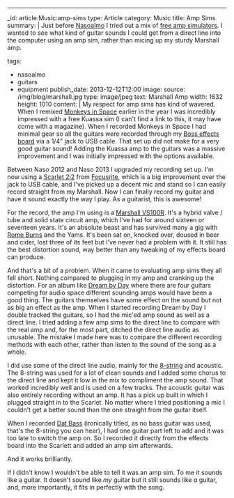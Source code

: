 ---
_id: article:Music:amp-sims
type: Article
category: Music
title: Amp Sims
summary: |
  Just before [Nasoalmo][naso] I tried out a mix of [free amp simulators][free]. I wanted to see what kind of guitar sounds I could get from a direct line into the computer using an amp sim, rather than micing up my sturdy Marshall amp.
    
  [naso]: http://www.nasoalmo.org/
  [free]: http://bedroomproducersblog.com/2012/02/21/bpb-freeware-studio-best-free-guitar-amp-simulator-vstau-plugins/
tags: 
  - nasoalmo
  - guitars
  - equipment
publish_date: 2013-12-12T12:00
image:
  source: /img/blog/marshall.jpg
  type: image/jpeg
  text: Marshall Amp
  width: 1632
  height: 1010
content: |
  My respect for amp sims has kind of wavered. When I remixed [Monkeys in Space][monkeys] earlier in the <time datetime="2013">year</time> I was incredibly impressed with a free Kuassa sim (I can't find a link to this, it may have come with a magazine). When I recorded Monkeys in Space I had minimal gear so all the guitars were recorded through my [Boss effects board][boss] via a 1/4" jack to USB cable. That set up did not make for a very good guitar sound! Adding the Kuassa amp to the guitars was a massive improvement and I was initially impressed with the options available.

  Between Naso 2012 and Naso 2013 I upgraded my recording set up. I'm now using a [Scarlet 2i2][scarlet] from [Focusrite][focus], which is a big improvement over the jack to USB cable, and I've picked up a decent mic and stand so I can easily record straight from my Marshall. Now I can finally record my guitar and have it sound exactly the way I play. As a guitarist, this is awesome!

  For the record, the amp I'm using is a [Marshall VS100R][marshall]. It's a hybrid valve / tube and solid state circuit amp, which I've had for around sixteen or seventeen years. It's an absolute beast and has survived many a gig with [Rome Burns][rb] and the Yams. It's been sat on, knocked over, doused in beer and cider, lost three of its feet but I've never had a problem with it. It still has the best distortion sound, way better than any tweaking of my effects board can produce.

  And that's a bit of a problem. When it came to evaluating amp sims they all fell short. Nothing compared to plugging in my amp and cranking up the distortion. For an album like [Dream by Day][dream] where there are four guitars competing for audio space different sounding amps would have been a good thing. The guitars themselves have some effect on the sound but not as big an effect as the amp. When I started recording Dream by Day I double tracked the guitars, so I had the mic'ed amp sound as well as a direct line. I tried adding a few amp sims to the direct line to compare with the real amp and, for the most part, ditched the direct line audio as unusable. The mistake I made here was to compare the different recording methods with each other, rather than listen to the sound of the song as a whole.

  I did use some of the direct line audio, mainly for the [8-string][8string] and acoustic. The 8-string was used for a lot of clean sounds and I added some chorus to the direct line and kept it low in the mix to compliment the amp sound. That worked incredibly well and is used on a few tracks. The acoustic guitar was also entirely recording without an amp. It has a pick up built in which I plugged straight in to the Scarlet. No matter where I tried positioning a mic I couldn't get a better sound than the one straight from the guitar itself.

  When I recorded [Dat Bass][db] (ironically titled, as no bass guitar was used, that's the 8-string you can hear), I had one guitar part left to add and it was too late to switch the amp on. So I recorded it directly from the effects board into the Scarlett and added an amp sim afterwards.

  And it works brilliantly.

  If I didn't know I wouldn't be able to tell it was an amp sim. To me it sounds like a guitar. It doesn't sound like _my_ guitar but it still sounds like _a_ guitar, and, more importantly, it fits in perfectly with the song.

  [naso]: http://www.nasoalmo.org/
  [free]: http://bedroomproducersblog.com/2012/02/21/bpb-freeware-studio-best-free-guitar-amp-simulator-vstau-plugins/
  [boss]: http://www.bossus.com/gear/productdetails.php?ProductId=534
  [monkeys]: http://stoogoff.bandcamp.com/album/monkeys-in-space-remix
  [dream]: http://stoogoff.bandcamp.com/album/dream-by-day
  [scarlet]: http://global.focusrite.com/usb-audio-interfaces/scarlett-2i2
  [focus]: http://global.focusrite.com/
  [marshall]: http://www.guitar-and-amplifier-reviews.com/marshall-valvestate-amp.html
  [rb]: http://www.romeburns.co.uk/
  [8string]: http://www.ibanez.co.jp/products/u_eg_page13.php?data_id=317&color=CL01&year=2013&cat_id=1&series_id=150
  [db]: http://stoogoff.bandcamp.com/track/dat-bass
